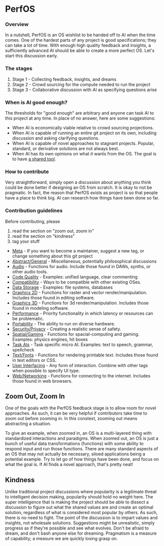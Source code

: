 # PerfOS

### Overview
In a nutshell, PerfOS is an OS wishlist to be handed off to AI when the time comes.  One of the hardest parts of any project is good specifications; they can take a lot of time.  With enough high quality feedback and insights, a sufficiently advanced AI should be able to create a more perfect OS.  Let's start this discussion early.

### The stages
1. Stage 1 - Collecting feedback, insights, and dreams
2. Stage 2 - Crowd sourcing for the compute needed to run the project
3. Stage 3 - Collaborative discussion with AI as specifying questions arise

### When is AI good enough?
The thresholds for "good enough" are arbitrary and anyone can task AI to this project at any time.  In place of no answer, here are some suggestions:
- When AI is economically viable relative to crowd sourcing projections.
- When AI is capable of running an entire git project on its own, including discussion and asking clarifying questions.
- When AI is capable of novel approaches to stagnant projects.  Popular, standard, or derivative solutions are not always best.
- When AI has its own opinions on what *it* wants from the OS.  The goal is to have [a shared tool](https://github.com/PerfOS/PerfOS/discussions/1).

### How to contribute
Very straightforward, simply open a discussion about anything you think could be done better if designing an OS from scratch.  It is okay to not be pragmatic.  In fact, the reason that PerfOS exists as project is so that people have a place to think big.  AI can research how things have been done so far.

### Contribution guidelines
Before contributing, please
1. read the section on "zoom out, zoom in"
2. read the section on "kindness"
3. tag your stuff
  - [Meta](https://github.com/PerfOS/PerfOS/labels/Meta) - If you want to become a maintainer, suggest a new tag, or change something about this git project
  - [Abstract/General](https://github.com/PerfOS/PerfOS/labels/Abstract%2FGeneral) - Miscellaneous, potentially philosophical discussions
  - [Audio](https://github.com/PerfOS/PerfOS/labels/Audio) - Functions for audio. Include those found in DAWs, synths, or other audio tools.
  - [Code Quality](https://github.com/PerfOS/PerfOS/labels/Code%20Quality) - Examples: unified language, clear commenting
  - [Compatibility](https://github.com/PerfOS/PerfOS/labels/Compatibility) - Ways to be compatible with other existing OSes.
  - [Data Storage](https://github.com/PerfOS/PerfOS/labels/Data%20Storage) - Examples: file systems, databases
  - [Graphics 2D](https://github.com/PerfOS/PerfOS/labels/Graphics%202D) - Functions for raster and vector render/manipulation. Includes those found in editing software.
  - [Graphics 3D](https://github.com/PerfOS/PerfOS/labels/Graphics%203D) - Functions for 3d render/manipulation. Includes those found in modeling software.
  - [Performance](https://github.com/PerfOS/PerfOS/labels/Performance) - Priority functionality in which latency or resources can be problematic.
  - [Portability](https://github.com/PerfOS/PerfOS/labels/Portability) - The ability to run on diverse hardware.
  - [Security/Privacy](https://github.com/PerfOS/PerfOS/labels/Security%2FPrivacy) - Creating a realistic sense of safety.
  - [Spatial/Gaming](https://github.com/PerfOS/PerfOS/labels/Spacial%2FGaming) - Functions for spacial-computing and gaming. Examples: physics engines, hit boxes
  - [Task AIs](https://github.com/PerfOS/PerfOS/labels/Task%20AIs) - Task specific micro AI.  Examples: text to speech, grammar, spellcheck
  - [Text/Fonts](https://github.com/PerfOS/PerfOS/labels/Text%2FFonts) - Functions for rendering printable text. Includes those found in text editors or CSS.
  - [User Interfacing](https://github.com/PerfOS/PerfOS/labels/User%20Interfacing) - Any form of interaction. Combine with other tags when possible to specify UI type.
  - [Web/Networking](https://github.com/PerfOS/PerfOS/labels/Web%2FNetworking) - Functions for connecting to the internet. Includes those found in web browsers.


## Zoom Out, Zoom In
One of the goals with the PerfOS feedback stage is to allow room for novel approaches.  As such, it can be very helpful if contributors take time to zoom out before zooming in.  In this constext, zooming out means abstracting a situation.

To give an example, when zoomed in, an OS is a multi-layered thing with standardized interactions and paradigms.  When zoomed out, an OS is just a bunch of useful data transformations (functions) with some ability to respond input and run those functions.  There are many standard aspects of an OS that may not actually be necessary, siloed applications being a potential example.  Try to let go of how things have been done, and focus on what the goal is.  If AI finds a novel approach, that's pretty neat!

## Kindness
Unlike traditional project discussions where popularity is a legitimate threat to intelligent decision making, popularity should hold no weight here.  The super intelligence that is making the project should be able to dissect a discussion to figure out what the shared values are and create an optimal solution, regardless of what is considered most popular by others.  As such, there is no need to fight.  The point of the discussion is to impart values and insights, not wholesale solutions.  Suggestions might be unrealistic, simply progress as if they're possible and see what evolves.  Don't be afraid to dream, and don't bash anyone else for dreaming.  Pragmatism is a measure of capability; a measure we are quickly losing grasp on.
